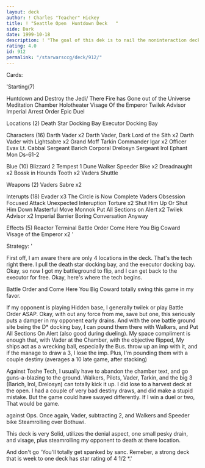 ```yaml
---
layout: deck
author: ! Charles "Teacher" Hickey
title: ! "Seattle Open  Huntdown Deck   "
side: Dark
date: 1999-10-18
description: ! "The goal of this dek is to nail the noninteraction deck.  With so limited battlegrounds, the battle order will excel.	I follow them to where they go."
rating: 4.0
id: 912
permalink: "/starwarsccg/deck/912/"
---
```

Cards: 

'Starting(7)

Huntdown and Destroy the Jedi/
There Fire has Gone out of the Universe
Meditation Chamber
Holotheater
Visage Of the Emperor
Twilek Advisor
Imperial Arrest Order
Epic Duel

Locations (2)
Death Star Docking Bay
Executor Docking Bay

Characters (16)
Darth Vader x2
Darth Vader, Dark Lord of the Sith x2
Darth Vader with Lightsabre x2
Grand Moff Tarkin
Commander Igar x2
Officer Evax
Lt. Cabbal
Sergeant Barich
Corporal Drelosyn
Sergeant Irol
Ephant Mon
Ds-61-2

Blue (10)
Blizzard 2
Tempest 1
Dune Walker
Speeder Bike x2
Dreadnaught x2
Bossk in Hounds Tooth x2
Vaders Shuttle

Weapons (2)
Vaders Sabre x2

Interupts (18)
Evader x3
The Circle is Now Complete
Vaders Obsession
Focused Attack
Unexpected Interuption
Torture x2
Shut Him Up Or Shut Him Down
Masterful Move
Monnok
Put All Sections on Alert x2
Twilek Advisor x2
Imperial Barrier
Boring Conversation Anyway

Effects (5)
Reactor Terminal
Battle Order
Come Here You Big Coward
Visage of the Emperor x2
'

Strategy: '

First off, I am aware there are only 4 locations in the deck.  That's the tech right there.  I pull the death star docking bay, and the executor docking bay.  Okay, so now I got my battleground to flip, and I can get back to the executor for free.  Okay, here's where the tech begins.

Battle Order and Come Here You Big Coward totally swing this game in my favor.

If my opponent is playing Hidden base, I generally twilek or play Battle Order ASAP.  Okay, with out any force from me, save but one, this seriously puts a damper in my opponent early drains.  And with the one battle ground site being the D* docking bay, I can pound them there with Walkers, and Put All Sections On Alert (also good during dueling).  My space compliment is enough that, with Vader at the Chamber, with the objective flipped, My ships act as a wrecking ball, especially the Bus.	throw up an imp with it, and if the manage to draw a 3, I lose the imp.  Plus, I'm pounding them with a couple destiny (averages a 10 late game, after stacking)

Against Toshe Tech, I usually have to abandon the chamber text, and go guns-a-blazing to the ground.  Walkers, Pilots, Vader, Tarkin, and the big 3 (Barich, Irol, Drelosyn) can totally kick it up.  I did lose to a harvest deck at the open.  I had a couple of very bad destiny draws, and did make a stupid mistake.  But the game could have swayed differently.	If I win a duel or two, That would be game.

against Ops.  Once again, Vader, subtracting 2, and Walkers and Speeder bike Steamrolling over Bothuwi.

This deck is very Solid, utilizes the denial aspect, one small pesky drain, and visage, plus steamrolling my opponent to death at there location.

And don't go 'You'll totally get spanked by sanc.  Remeber, a strong deck that is week to one deck has star rating of 4 1/2 *.'
